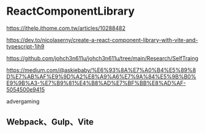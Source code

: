 # ReactComponentLibrary

https://ithelp.ithome.com.tw/articles/10288482

https://dev.to/nicolaserny/create-a-react-component-library-with-vite-and-typescript-1ih9

https://github.com/johch3n611u/johch3n611u/tree/main/Research/SelfTraing

https://medium.com/@askiebaby/%E6%93%8A%E7%A0%B4%E5%89%8D%E7%AB%AF%E9%9D%A2%E8%A9%A6%E7%9A%84%E5%9B%B0%E9%9B%A3-%E7%B9%81%E4%B8%AD%E7%BF%BB%E8%AD%AF-5054500e9415

advergaming

## Webpack、Gulp、Vite
